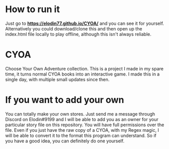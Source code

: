 # How to run it
Just go to __https://elodin77.github.io/CYOA/__ and you can see it for yourself. Alternatively you could download/clone this and then open up the index.html file locally to play offline, although this isn't always reliable.

# CYOA
Choose Your Own Adventure collection. This is a project I made in my spare time, it turns normal CYOA books into an interactive game. I made this in a single day, with multiple small updates since then.

# If you want to add your own
You can totally make your own stores. Just send me a message through Discord on Elodin#9199 and I will be able to add you as an owner for your particular story file on this repository. You will have full permissions over the file. Even if you just have the raw copy of a CYOA, with my Regex magic, I will be able to convert it to the format this program can understand. So if you have a good idea, you can definitely do one yourself. 

